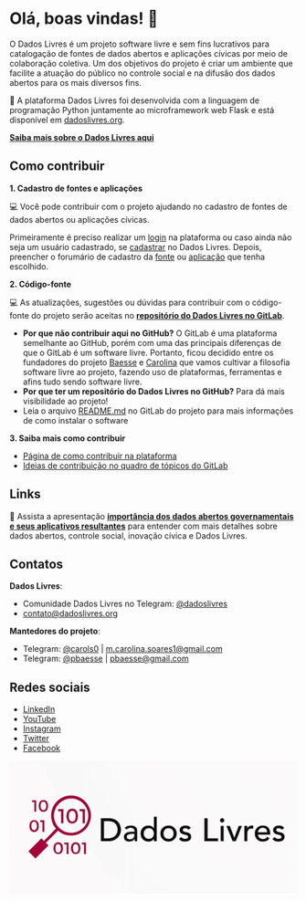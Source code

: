 # Olá, boas vindas! 👋 

O Dados Livres é um projeto software livre e sem fins lucrativos para catalogação de fontes de dados abertos e aplicações cívicas por meio de colaboração coletiva. Um dos objetivos do projeto é criar um ambiente que facilite a atuação do público no controle social e na difusão dos dados abertos para os mais diversos fins. 

:raising_hand: A plataforma Dados Livres foi desenvolvida com a linguagem de programação Python juntamente ao microframework web Flask e está disponível em [dadoslivres.org](https://dadoslivres.org/).

**[Saiba mais sobre o Dados Livres aqui](https://dadoslivres.org/about)**

## Como contribuir

**1. Cadastro de fontes e aplicações**

:computer: Você pode contribuir com o projeto ajudando no cadastro de fontes de dados abertos ou aplicações cívicas. 

Primeiramente é preciso realizar um [login](https://dadoslivres.org/auth/login) na plataforma ou caso ainda não seja um usuário cadastrado, se [cadastrar](https://dadoslivres.org/auth/register_request) no Dados Livres. Depois, preencher o forumário de cadastro da [fonte](https://dadoslivres.org/register_source) ou [aplicação](https://dadoslivres.org/register_software) que tenha escolhido.

**2. Código-fonte**

:computer: As atualizações, sugestões ou dúvidas para contribuir com o código-fonte do projeto serão aceitas no **[repositório do Dados Livres no GitLab](https://gitlab.com/dados-livres/dados-livres)**. 

- **Por que não contribuir aqui no GitHub?** O GitLab é uma plataforma semelhante ao GitHub, porém com uma das principais diferenças de que o GitLab é um software livre. Portanto, ficou decidido entre os fundadores do projeto [Baesse](https://github.com/pbaesse) e [Carolina](https://github.com/MariaCarolinass) que vamos cultivar a filosofia software livre ao projeto, fazendo uso de plataformas, ferramentas e afins tudo sendo software livre. 
- **Por que ter um repositório do Dados Livres no GitHub?** Para dá mais visibilidade ao projeto!
- Leia o arquivo [README.md](https://gitlab.com/dados-livres/dados-livres/-/blob/master/README.md) no GitLab do projeto para mais informações de como instalar o software

**3. Saiba mais como contribuir**

- [Página de como contribuir na plataforma](https://dadoslivres.org/how_to_contribute)
- [Ideias de contribuição no quadro de tópicos do GitLab](https://gitlab.com/dados-livres/dados-livres/-/boards)

## Links

:pushpin: Assista a apresentação **[importância dos dados abertos governamentais e seus aplicativos resultantes](https://www.youtube.com/watch?v=vDrrC0i0MII&t=10883s)** para entender com mais detalhes sobre dados abertos, controle social, inovação cívica e Dados Livres.

## Contatos

**Dados Livres**:

- Comunidade Dados Livres no Telegram: [@dadoslivres](https://t.me/dadoslivres)
- contato@dadoslivres.org

**Mantedores do projeto**:

- Telegram: [@carols0](https://t.me/carols0) | m.carolina.soares1@gmail.com 
- Telegram: [@pbaesse](https://t.me/pbaesse) | pbaesse@gmail.com

## Redes sociais

- [LinkedIn](https://www.linkedin.com/company/dados-livres/)
- [YouTube](https://www.youtube.com/channel/UCo1LRnYUpCXejZAckGvWmGA)
- [Instagram](https://www.instagram.com/dadoslivres/)
- [Twitter](https://twitter.com/dadoslivres)
- [Facebook](https://www.facebook.com/dadoslivres)

![Logo Dados Livres](/logoDadosLivres.png)
